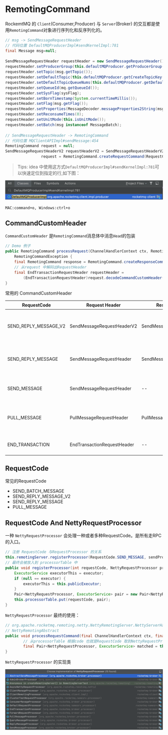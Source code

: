 # RemotingCommand

RockemtMQ 的 `Client`(Consumer,Producer) 与 `Server`(Broker) 的交互都是使用`RemotingCommand`对象进行序列化和反序列化的。

```java
// msg -> SendMessageRequestHeader
// 代码位置 DefaultMQProducerImpl#sendKernelImpl:781
final Message msg=null;

SendMessageRequestHeader requestHeader = new SendMessageRequestHeader();
requestHeader.setProducerGroup(this.defaultMQProducer.getProducerGroup());
requestHeader.setTopic(msg.getTopic());
requestHeader.setDefaultTopic(this.defaultMQProducer.getCreateTopicKey());
requestHeader.setDefaultTopicQueueNums(this.defaultMQProducer.getDefaultTopicQueueNums());
requestHeader.setQueueId(mq.getQueueId());
requestHeader.setSysFlag(sysFlag);
requestHeader.setBornTimestamp(System.currentTimeMillis());
requestHeader.setFlag(msg.getFlag());
requestHeader.setProperties(MessageDecoder.messageProperties2String(msg.getProperties()));
requestHeader.setReconsumeTimes(0);
requestHeader.setUnitMode(this.isUnitMode());
requestHeader.setBatch(msg instanceof MessageBatch);

// SendMessageRequestHeader -> RemotingCommand
// 代码位置 MQClientAPIImpl#sendMessage:454
RemotingCommand request = null;
SendMessageRequestHeaderV2 requestHeaderV2 = SendMessageRequestHeaderV2.createSendMessageRequestHeaderV2(requestHeader);
                request = RemotingCommand.createRequestCommand(RequestCode.SEND_REPLY_MESSAGE_V2, requestHeaderV2);
```

> Tips: idea 中使用这方式`DefaultMQProducerImpl#sendKernelImpl:781`可以快速定位到指定的行,如下图：

![idea-quick-go-to-line.png](./images/idea-quick-go-to-line.png)

`MAC:command+o, Windows:ctrl+o`

## CommandCustomHeader

`CommandCustomHeader` 是`RemotingCommand`消息体中消息`Head`的包装

```java
// Demo 例子
public RemotingCommand processRequest(ChannelHandlerContext ctx, RemotingCommand request) throws
    RemotingCommandException {
    final RemotingCommand response = RemotingCommand.createResponseCommand(null);
    // 从request 中解码出RequestHeader 
    final EndTransactionRequestHeader requestHeader =
        (EndTransactionRequestHeader)request.decodeCommandCustomHeader(EndTransactionRequestHeader.class);
}
```

常用的 CommandCustomHeader

| RequestCode           | Request Header              | Respone Header            | 描述               |
| --------------------- | --------------------------- | ------------------------- | ------------------ |
| SEND_REPLY_MESSAGE_V2 | SendMessageRequestHeaderV2  | SendMessageResponseHeader | 发消息的请求和响应 |
| SEND_REPLY_MESSAGE    | SendMessageRequestHeader    | SendMessageResponseHeader | 发消息的请求和响应 |
| SEND_MESSAGE          | SendMessageRequestHeader    | --                        | 没有 Reply的消息   |
| PULL_MESSAGE          | PullMessageRequestHeader    | PullMessageResponseHeader | 拉消息的请求和响应 |
| END_TRANSACTION       | EndTransactionRequestHeader | --                        | 事物结束消息       |

## RequestCode

常见的RequestCode

- SEND_BATCH_MESSAGE
- SEND_REPLY_MESSAGE_V2
- SEND_REPLY_MESSAGE
- PULL_MESSAGE

## RequestCode And NettyRequestProcessor

一种 `NettyRequestProcessor` 会处理一种或者多种RequestCode。是所有走RPC的入口。

```java
// 注册 RequestCode 与RequestProcessor 的关系
this.remotingServer.registerProcessor(RequestCode.SEND_MESSAGE, sendProcessor, this.sendMessageExecutor);
// 最终会被放入到 processorTable 中
public void registerProcessor(int requestCode, NettyRequestProcessor processor, ExecutorService executor) {
    ExecutorService executorThis = executor;
    if (null == executor) {
        executorThis = this.publicExecutor;
    }
    Pair<NettyRequestProcessor, ExecutorService> pair = new Pair<NettyRequestProcessor, ExecutorService>(processor, executorThis);
    this.processorTable.put(requestCode, pair);
}
```

`NettyRequestProcessor` 最终的使用：

```java
// org.apache.rocketmq.remoting.netty.NettyRemotingServer.NettyServerHandler -> NettyRemotingAbstract
// NettyRemotingAbstract
public void processRequestCommand(final ChannelHandlerContext ctx, final RemotingCommand cmd) {
        // 从processorTable 根据code 也就是RequestCode 取到NettyRequestProcessor
        final Pair<NettyRequestProcessor, ExecutorService> matched = this.processorTable.get(cmd.getCode());
}
```

`NettyRequestProcessor` 的实现类

![rocketmq-processer.png](./images/rocketmq-processer.png)
